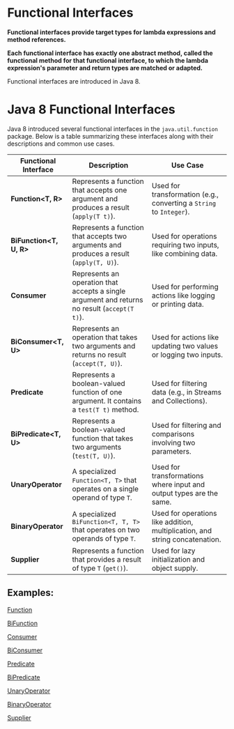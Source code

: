 # Functional Interfaces

**Functional interfaces provide target types for lambda expressions and method references.** 

**Each functional interface has exactly one abstract method, called the functional method for that functional interface, to which the lambda expression's parameter and return types are matched or adapted.**

Functional interfaces are introduced in Java 8.

# Java 8 Functional Interfaces

Java 8 introduced several functional interfaces in the `java.util.function` package. Below is a table summarizing these interfaces along with their descriptions and common use cases.

| Functional Interface | Description | Use Case |
|---------------------|-------------|----------|
| **Function<T, R>** | Represents a function that accepts one argument and produces a result (`apply(T t)`). | Used for transformation (e.g., converting a `String` to `Integer`). |
| **BiFunction<T, U, R>** | Represents a function that accepts two arguments and produces a result (`apply(T, U)`). | Used for operations requiring two inputs, like combining data. |
| **Consumer<T>** | Represents an operation that accepts a single argument and returns no result (`accept(T t)`). | Used for performing actions like logging or printing data. |
| **BiConsumer<T, U>** | Represents an operation that takes two arguments and returns no result (`accept(T, U)`). | Used for actions like updating two values or logging two inputs. |
| **Predicate<T>** | Represents a boolean-valued function of one argument. It contains a `test(T t)` method. | Used for filtering data (e.g., in Streams and Collections). |
| **BiPredicate<T, U>** | Represents a boolean-valued function that takes two arguments (`test(T, U)`). | Used for filtering and comparisons involving two parameters. |
| **UnaryOperator<T>** | A specialized `Function<T, T>` that operates on a single operand of type `T`. | Used for transformations where input and output types are the same. |
| **BinaryOperator<T>** | A specialized `BiFunction<T, T, T>` that operates on two operands of type `T`. | Used for operations like addition, multiplication, and string concatenation. |
| **Supplier<T>** | Represents a function that provides a result of type `T` (`get()`). | Used for lazy initialization and object supply. |


## Examples:

[Function](https://github.com/eMahtab/java/tree/main/Java-8/functional-interfaces/Function)

[BiFunction](https://github.com/eMahtab/java/tree/main/Java-8/functional-interfaces/BiFunction)

[Consumer](https://github.com/eMahtab/java/tree/main/Java-8/functional-interfaces/Consumer)

[BiConsumer](https://github.com/eMahtab/java/tree/main/Java-8/functional-interfaces/BiConsumer)

[Predicate](https://github.com/eMahtab/java/tree/main/Java-8/functional-interfaces/Predicate)

[BiPredicate](https://github.com/eMahtab/java/tree/main/Java-8/functional-interfaces/BiPredicate)

[UnaryOperator](https://github.com/eMahtab/java/tree/main/Java-8/functional-interfaces/UnaryOperator)

[BinaryOperator](https://github.com/eMahtab/java/tree/main/Java-8/functional-interfaces/BinaryOperator)

[Supplier](https://github.com/eMahtab/java/tree/main/Java-8/functional-interfaces/Supplier)



